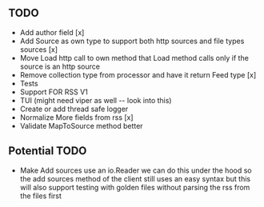 ## TODO

+ Add author field [x]
+ Add Source as own type to support both http sources and file types sources [x]
+ Move Load http call to own method that Load method calls only if the source is an http source
+ Remove collection type from processor and have it return Feed type [x]
+ Tests
+ Support FOR RSS V1 
+ TUI (might need viper as well -- look into this)
+ Create or add thread safe logger 
+ Normalize More fields from rss [x]
+ Validate MapToSource method better 


## Potential TODO

+ Make Add sources use an io.Reader we can do this under the hood so the add sources method of the client still uses an easy syntax but this will also support testing with golden files without parsing the rss from the files first 